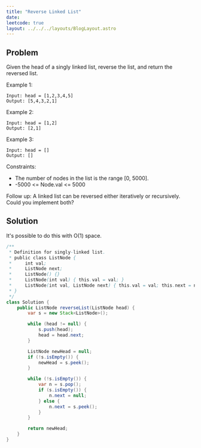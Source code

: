 ```yaml
---
title: "Reverse Linked List"
date:
leetcode: true
layout: ../../../layouts/BlogLayout.astro
---
```


## Problem

Given the head of a singly linked list, reverse the list, and return the reversed list.

Example 1:

```text
Input: head = [1,2,3,4,5]
Output: [5,4,3,2,1]
```

Example 2:

```text
Input: head = [1,2]
Output: [2,1]
```

Example 3:

```text
Input: head = []
Output: []
```

Constraints:

- The number of nodes in the list is the range [0, 5000].
- -5000 <= Node.val <= 5000

Follow up: A linked list can be reversed either iteratively or recursively. Could you implement both?

## Solution

It's possible to do this with O(1) space.

```java
/**
 * Definition for singly-linked list.
 * public class ListNode {
 *     int val;
 *     ListNode next;
 *     ListNode() {}
 *     ListNode(int val) { this.val = val; }
 *     ListNode(int val, ListNode next) { this.val = val; this.next = next; }
 * }
 */
class Solution {
    public ListNode reverseList(ListNode head) {
        var s = new Stack<ListNode>();

        while (head != null) {
            s.push(head);
            head = head.next;
        }

        ListNode newHead = null;
        if (!s.isEmpty()) {
            newHead = s.peek();
        }

        while (!s.isEmpty()) {
            var n = s.pop();
            if (s.isEmpty()) {
                n.next = null;
            } else {
                n.next = s.peek();
            }
        }

        return newHead;
    }
}
```
